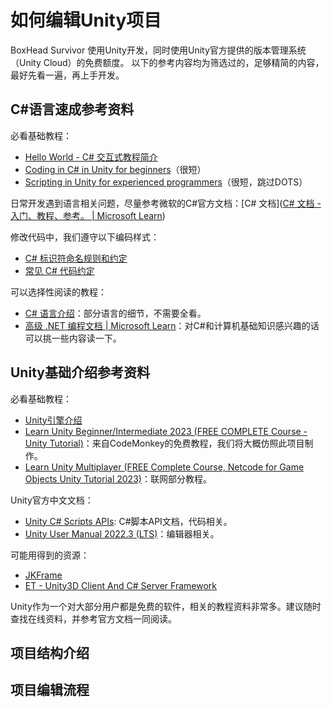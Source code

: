 # 如何编辑Unity项目

BoxHead Survivor 使用Unity开发，同时使用Unity官方提供的版本管理系统（Unity Cloud）的免费额度。
以下的参考内容均为筛选过的，足够精简的内容，最好先看一遍，再上手开发。

## C#语言速成参考资料

必看基础教程：
- [Hello World - C# 交互式教程简介](https://learn.microsoft.com/zh-cn/dotnet/csharp/tour-of-csharp/tutorials/hello-world)
- [Coding in C# in Unity for beginners](https://unity.com/how-to/learning-c-sharp-unity-beginners)（很短）
- [Scripting in Unity for experienced programmers](https://unity.com/how-to/programming-unity)（很短，跳过DOTS）

日常开发遇到语言相关问题，尽量参考微软的C#官方文档：[C# 文档]([C# 文档 - 入门、教程、参考。 | Microsoft Learn](https://learn.microsoft.com/zh-cn/dotnet/csharp/))

修改代码中，我们遵守以下编码样式：
- [C# 标识符命名规则和约定](https://learn.microsoft.com/zh-cn/dotnet/csharp/fundamentals/coding-style/identifier-names)
- [常见 C# 代码约定](https://learn.microsoft.com/zh-cn/dotnet/csharp/fundamentals/coding-style/coding-conventions)

可以选择性阅读的教程：
- [C# 语言介绍](https://learn.microsoft.com/zh-cn/dotnet/csharp/tour-of-csharp/)：部分语言的细节，不需要全看。
- [高级 .NET 编程文档 | Microsoft Learn](https://learn.microsoft.com/zh-cn/dotnet/navigate/advanced-programming/)：对C#和计算机基础知识感兴趣的话可以挑一些内容读一下。

## Unity基础介绍参考资料

必看基础教程：
- [Unity引擎介绍](https://blog.nowcoder.net/n/f129b62b15c948ba8f910ba4c0e141c0)
- [Learn Unity Beginner/Intermediate 2023 (FREE COMPLETE Course - Unity Tutorial)](https://www.youtube.com/watch?v=AmGSEH7QcDg)：来自CodeMonkey的免费教程，我们将大概仿照此项目制作。
- [Learn Unity Multiplayer (FREE Complete Course, Netcode for Game Objects Unity Tutorial 2023)](https://www.youtube.com/watch?v=7glCsF9fv3s)：联网部分教程。

Unity官方中文文档：
- [Unity C# Scripts APIs](https://docs.unity.cn/cn/2022.3/ScriptReference/index.html): C#脚本API文档，代码相关。
- [Unity User Manual 2022.3 (LTS)](https://docs.unity.cn/cn/2022.3/Manual/UnityManual.html)：编辑器相关。

可能用得到的资源：
- [JKFrame](https://github.com/Joker-YF/JKFrame)
- [ET - Unity3D Client And C# Server Framework](https://github.com/egametang/ET)

Unity作为一个对大部分用户都是免费的软件，相关的教程资料非常多。建议随时查找在线资料，并参考官方文档一同阅读。

## 项目结构介绍

## 项目编辑流程
